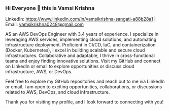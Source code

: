 ### Hi Everyone 👋  this is Vamsi Krishna 

LinkedIn: https://www.linkedin.com/in/vamsikrishna-sangati-a88b28a1 | Email: vamsikrishna0248@gmail.com


AS an AWS DevOps Engineer with 3.4 years of experience. I specialize in leveraging AWS services, implementing cloud solutions, and automating infrastructure deployment. Proficient in CI/CD, IaC, and containerization (Docker, Kubernetes), I excel in building scalable and secure cloud infrastructures. Collaborative and adaptable, I thrive in cross-functional teams and enjoy finding innovative solutions. Visit my GitHub and connect on LinkedIn or email to explore opportunities or discuss cloud infrastructure, AWS, or DevOps.

Feel free to explore my GitHub repositories and reach out to me via LinkedIn or email. I am open to exciting opportunities, collaborations, or discussions related to AWS, DevOps, and cloud infrastructure.

Thank you for visiting my profile, and I look forward to connecting with you!

<!--
**sangativamsikrishna/sangativamsikrishna** is a ✨ _special_ ✨ repository because its `README.md` (this file) appears on your GitHub profile.

Here are some ideas to get you started:

- 🔭 I’m currently working on ...
- 🌱 I’m currently learning ...
- 👯 I’m looking to collaborate on ...
- 🤔 I’m looking for help with ...
- 💬 Ask me about ...
- 📫 How to reach me: ...
- 😄 Pronouns: ...
- ⚡ Fun fact: ...
-->
